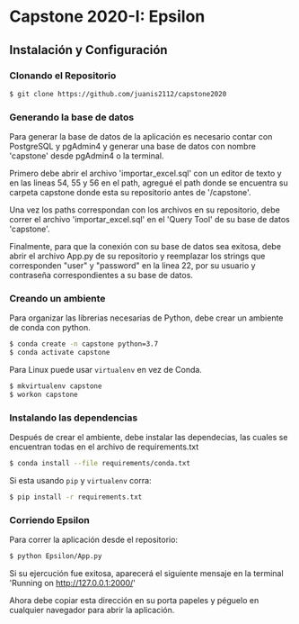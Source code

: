 # Capstone 2020-I: Epsilon 
## Instalación y Configuración

### Clonando el Repositorio

```bash
$ git clone https://github.com/juanis2112/capstone2020
```
### Generando la base de datos

Para generar la base de datos de la aplicación es necesario contar con PostgreSQL y pgAdmin4 y generar una base de datos con nombre 'capstone' desde pgAdmin4 o la terminal. 

Primero debe abrir el archivo 'importar_excel.sql' con un editor de texto y en las lineas 54, 55 y 56 en el path, agregué el path donde se encuentra su carpeta capstone donde esta su repositorio antes de '/capstone'.

Una vez los paths correspondan con los archivos en su repositorio, debe correr el archivo 'importar_excel.sql' en el 'Query Tool' de su base de datos 'capstone'.

Finalmente, para que la conexión con su base de datos sea exitosa, debe abrir el archivo App.py de su repositorio y reemplazar los strings que corresponden "user" y "password" en la linea 22, por su usuario y contraseña correspondientes a su base de datos.

### Creando un ambiente 

Para organizar las librerias necesarias de Python, debe crear un ambiente de conda con python.

```bash
$ conda create -n capstone python=3.7
$ conda activate capstone
```

Para Linux puede usar `virtualenv` en vez de Conda.

```bash
$ mkvirtualenv capstone
$ workon capstone
```

### Instalando las dependencias


Después de crear el ambiente, debe instalar las dependecias, las cuales se encuentran todas en el archivo de requirements.txt

```bash
$ conda install --file requirements/conda.txt
```

Si esta usando `pip` y `virtualenv` corra:

```bash
$ pip install -r requirements.txt 
```

### Corriendo Epsilon

Para correr la aplicación desde el repositorio:

```bash
$ python Epsilon/App.py
```
Si su ejercución fue exitosa, aparecerá el siguiente mensaje en la terminal
'Running on http://127.0.0.1:2000/'

Ahora debe copiar esta dirección en su porta papeles y péguelo en cualquier navegador para abrir la aplicación.




